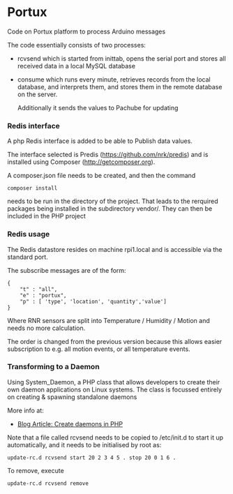 # Portux

Code on Portux platform to process Arduino messages

The code essentially consists of two processes:
- rcvsend which is started from inittab, opens the serial port and
  stores all received data in a local MySQL database
- consume which runs every minute, retrieves records from the local
  database, and interprets them, and stores them in
  the remote database on the server.

  Additionally it sends the values to Pachube for updating

### Redis interface

A php Redis interface is added to be able to Publish data values.

The interface selected is Predis (https://github.com/nrk/predis) and is installed
using Composer (http://getcomposer.org).

A composer.json file needs to be created, and then the command

    composer install

needs to be run in the directory of the project. That leads to the rerquired packages being installed in the
subdirectory vendor/. They can then be included in the PHP project

### Redis usage

The Redis datastore resides on machine rpi1.local and is accessible via
the standard port.

The subscribe messages are of the form:

    {
        "t" : "all",
        "e" : "portux",
        "p" : [ 'type', 'location', 'quantity','value']
    }

Where RNR sensors are split into <sensortype> Temperature / Humidity / Motion
and <value> needs no more calculation.

The order is changed from the previous version because this allows easier subscription to e.g. all
motion events, or all temperature events.

### Transforming to a Daemon

Using System_Daemon, a PHP class that allows developers to create their own daemon 
applications on Linux systems. The class is focussed entirely on creating & 
spawning standalone daemons

More info at:

- [Blog Article: Create daemons in PHP][1]

  [1]: http://kevin.vanzonneveld.net/techblog/article/create_daemons_in_php/
  
Note that a file called rcvsend needs to be copied to /etc/init.d to start it up automatically,
and it needs to be initialised by root as:

    update-rc.d rcvsend start 20 2 3 4 5 . stop 20 0 1 6 .

To remove, execute

    update-rc.d rcvsend remove
    
